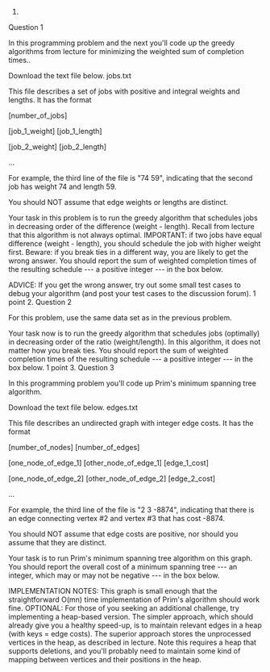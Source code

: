 1.
Question 1

In this programming problem and the next you'll code up the greedy algorithms from lecture for minimizing the weighted sum of completion times..

Download the text file below.
jobs.txt

This file describes a set of jobs with positive and integral weights and lengths.  It has the format

[number_of_jobs]

[job_1_weight] [job_1_length]

[job_2_weight] [job_2_length]

...

For example, the third line of the file is "74 59", indicating that the second job has weight 74 and length 59.

You should NOT assume that edge weights or lengths are distinct.

Your task in this problem is to run the greedy algorithm that schedules jobs in decreasing order of the difference (weight - length).  Recall from lecture that this algorithm is not always optimal.  IMPORTANT: if two jobs have equal difference (weight - length), you should schedule the job with higher weight first.  Beware: if you break ties in a different way, you are likely to get the wrong answer.  You should report the sum of weighted completion times of the resulting schedule --- a positive integer --- in the box below. 

ADVICE: If you get the wrong answer, try out some small test cases to debug your algorithm (and post your test cases to the discussion forum).
1 point
2.
Question 2

For this problem, use the same data set as in the previous problem.

Your task now is to run the greedy algorithm that schedules jobs (optimally) in decreasing order of the ratio (weight/length).  In this algorithm, it does not matter how you break ties.  You should report the sum of weighted completion times of the resulting schedule --- a positive integer --- in the box below. 
1 point
3.
Question 3

In this programming problem you'll code up Prim's minimum spanning tree algorithm.

Download the text file below.
edges.txt

This file describes an undirected graph with integer edge costs.  It has the format

[number_of_nodes] [number_of_edges]

[one_node_of_edge_1] [other_node_of_edge_1] [edge_1_cost]

[one_node_of_edge_2] [other_node_of_edge_2] [edge_2_cost]

...

For example, the third line of the file is "2 3 -8874", indicating that there is an edge connecting vertex #2 and vertex #3 that has cost -8874. 

You should NOT assume that edge costs are positive, nor should you assume that they are distinct.

Your task is to run Prim's minimum spanning tree algorithm on this graph.  You should report the overall cost of a minimum spanning tree --- an integer, which may or may not be negative --- in the box below. 

IMPLEMENTATION NOTES: This graph is small enough that the straightforward O(mn) time implementation of Prim's algorithm should work fine. OPTIONAL: For those of you seeking an additional challenge, try implementing a heap-based version. The simpler approach, which should already give you a healthy speed-up, is to maintain relevant edges in a heap (with keys = edge costs).  The superior approach stores the unprocessed vertices in the heap, as described in lecture.  Note this requires a heap that supports deletions, and you'll probably need to maintain some kind of mapping between vertices and their positions in the heap.